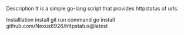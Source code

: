 Description
It is a simple go-lang script that provides httpstatus of urls.

Installlation
install git
run command go install github.com/Nexus6926/httpstatus@latest
